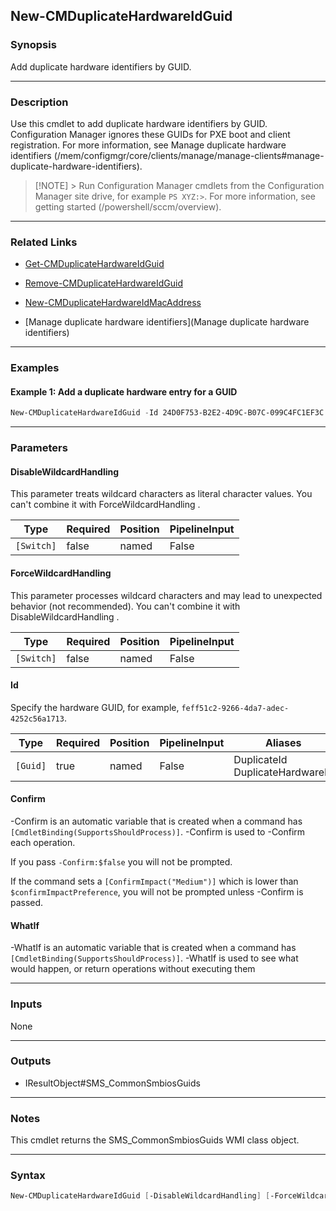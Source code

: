 New-CMDuplicateHardwareIdGuid
-----------------------------




### Synopsis
Add duplicate hardware identifiers by GUID.



---


### Description

Use this cmdlet to add duplicate hardware identifiers by GUID. Configuration Manager ignores these GUIDs for PXE boot and client registration. For more information, see Manage duplicate hardware identifiers (/mem/configmgr/core/clients/manage/manage-clients#manage-duplicate-hardware-identifiers).



>[!NOTE] > Run Configuration Manager cmdlets from the Configuration Manager site drive, for example `PS XYZ:>`. For more information, see getting started (/powershell/sccm/overview).



---


### Related Links
* [Get-CMDuplicateHardwareIdGuid](Get-CMDuplicateHardwareIdGuid)



* [Remove-CMDuplicateHardwareIdGuid](Remove-CMDuplicateHardwareIdGuid)



* [New-CMDuplicateHardwareIdMacAddress](New-CMDuplicateHardwareIdMacAddress)



* [Manage duplicate hardware identifiers](Manage duplicate hardware identifiers)





---


### Examples
#### Example 1: Add a duplicate hardware entry for a GUID
```PowerShell
New-CMDuplicateHardwareIdGuid -Id 24D0F753-B2E2-4D9C-B07C-099C4FC1EF3C
```



---


### Parameters
#### **DisableWildcardHandling**

This parameter treats wildcard characters as literal character values. You can't combine it with ForceWildcardHandling .






|Type      |Required|Position|PipelineInput|
|----------|--------|--------|-------------|
|`[Switch]`|false   |named   |False        |



#### **ForceWildcardHandling**

This parameter processes wildcard characters and may lead to unexpected behavior (not recommended). You can't combine it with DisableWildcardHandling .






|Type      |Required|Position|PipelineInput|
|----------|--------|--------|-------------|
|`[Switch]`|false   |named   |False        |



#### **Id**

Specify the hardware GUID, for example, `feff51c2-9266-4da7-adec-4252c56a1713`.






|Type    |Required|Position|PipelineInput|Aliases                            |
|--------|--------|--------|-------------|-----------------------------------|
|`[Guid]`|true    |named   |False        |DuplicateId<br/>DuplicateHardwareId|



#### **Confirm**
-Confirm is an automatic variable that is created when a command has ```[CmdletBinding(SupportsShouldProcess)]```.
-Confirm is used to -Confirm each operation.

If you pass ```-Confirm:$false``` you will not be prompted.


If the command sets a ```[ConfirmImpact("Medium")]``` which is lower than ```$confirmImpactPreference```, you will not be prompted unless -Confirm is passed.

#### **WhatIf**
-WhatIf is an automatic variable that is created when a command has ```[CmdletBinding(SupportsShouldProcess)]```.
-WhatIf is used to see what would happen, or return operations without executing them


---


### Inputs
None





---


### Outputs
* IResultObject#SMS_CommonSmbiosGuids






---


### Notes
This cmdlet returns the SMS_CommonSmbiosGuids WMI class object.



---


### Syntax
```PowerShell
New-CMDuplicateHardwareIdGuid [-DisableWildcardHandling] [-ForceWildcardHandling] -Id <Guid> [-Confirm] [-WhatIf] [<CommonParameters>]
```
